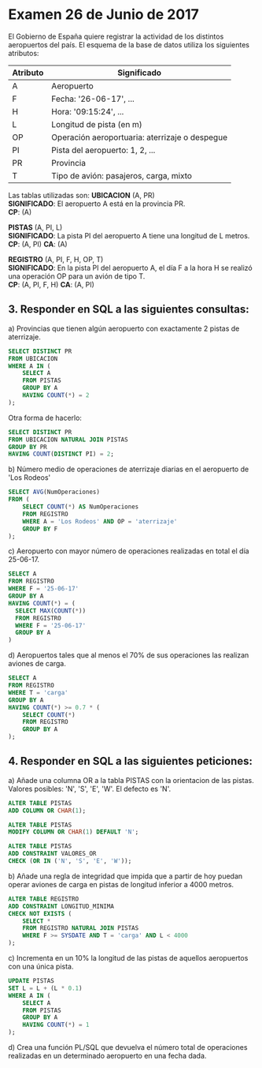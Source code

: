 # Examen 26 de Junio de 2017

El Gobierno de España quiere registrar la actividad de los distintos aeropuertos del país. El esquema de la base de datos utiliza los siguientes atributos:

| Atributo | Significado                                     |
| -------- | ----------------------------------------------- |
| A        | Aeropuerto                                      |
| F        | Fecha: '26-06-17', ...                          |
| H        | Hora: '09:15:24', ...                           |
| L        | Longitud de pista (en m)                        |
| OP       | Operación aeroportuaria: aterrizaje o despegue |
| PI       | Pista del aeropuerto: 1, 2, ...                 |
| PR       | Provincia                                       |
| T        | Tipo de avión: pasajeros, carga, mixto         |

Las tablas utilizadas son:
**UBICACION** (A, PR)\
**SIGNIFICADO**: El aeropuerto A está en la provincia PR.\
**CP**: (A)

**PISTAS** (A, PI, L)\
**SIGNIFICADO**: La pista PI del aeropuerto A tiene una longitud de L metros.\
**CP**: (A, PI) **CA**: (A)

**REGISTRO** (A, PI, F, H, OP, T)\
**SIGNIFICADO**: En la pista PI del aeropuerto A, el día F a la hora H se realizó una operación OP para un avión de tipo T.\
**CP**: (A, PI, F, H) **CA**: (A, PI)

## 3. Responder en SQL a las siguientes consultas:
a) Provincias que tienen algún aeropuerto con exactamente 2 pistas de aterrizaje.
```sql
SELECT DISTINCT PR
FROM UBICACION
WHERE A IN (
    SELECT A
    FROM PISTAS
    GROUP BY A
    HAVING COUNT(*) = 2
);
```

Otra forma de hacerlo:
```sql
SELECT DISTINCT PR
FROM UBICACION NATURAL JOIN PISTAS
GROUP BY PR
HAVING COUNT(DISTINCT PI) = 2;
```

b) Número medio de operaciones de aterrizaje diarias en el aeropuerto de 'Los Rodeos'
```sql
SELECT AVG(NumOperaciones)
FROM (
    SELECT COUNT(*) AS NumOperaciones
    FROM REGISTRO
    WHERE A = 'Los Rodeos' AND OP = 'aterrizaje'
    GROUP BY F
);
```

c) Aeropuerto con mayor número de operaciones realizadas en total el día 25-06-17.
```sql
SELECT A
FROM REGISTRO
WHERE F = '25-06-17'
GROUP BY A
HAVING COUNT(*) = (
  SELECT MAX(COUNT(*))
  FROM REGISTRO
  WHERE F = '25-06-17'
  GROUP BY A
)
```

d) Aeropuertos tales que al menos el 70% de sus operaciones las realizan aviones de carga.
```sql
SELECT A
FROM REGISTRO
WHERE T = 'carga'
GROUP BY A
HAVING COUNT(*) >= 0.7 * (
    SELECT COUNT(*)
    FROM REGISTRO
    GROUP BY A
);                          
```

## 4. Responder en SQL a las siguientes peticiones:
a) Añade una columna OR a la tabla PISTAS con la orientacion de las pistas. Valores posibles: 'N', 'S', 'E', 'W'. El defecto es 'N'.
```sql
ALTER TABLE PISTAS
ADD COLUMN OR CHAR(1);

ALTER TABLE PISTAS
MODIFY COLUMN OR CHAR(1) DEFAULT 'N';

ALTER TABLE PISTAS
ADD CONSTRAINT VALORES_OR
CHECK (OR IN ('N', 'S', 'E', 'W'));
```

b) Añade una regla de integridad que impida que a partir de hoy puedan operar aviones de carga en pistas de longitud inferior a 4000 metros.
```sql
ALTER TABLE REGISTRO
ADD CONSTRAINT LONGITUD_MINIMA
CHECK NOT EXISTS (
    SELECT *
    FROM REGISTRO NATURAL JOIN PISTAS
    WHERE F >= SYSDATE AND T = 'carga' AND L < 4000
);
```

c) Incrementa en un 10% la longitud de las pistas de aquellos aeropuertos con una única pista.
```sql
UPDATE PISTAS
SET L = L + (L * 0.1)
WHERE A IN (
    SELECT A
    FROM PISTAS
    GROUP BY A
    HAVING COUNT(*) = 1
);
```

d) Crea una función PL/SQL que devuelva el número total de operaciones realizadas en un determinado aeropuerto en una fecha dada.
```sql

```